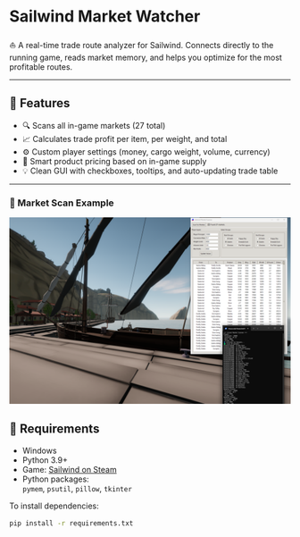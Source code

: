 # Sailwind Market Watcher

⛵ A real-time trade route analyzer for Sailwind. Connects directly to the running game, reads market memory, and helps you optimize for the most profitable routes.

---

## 🧭 Features

- 🔍 Scans all in-game markets (27 total)
- 📈 Calculates trade profit per item, per weight, and total
- ⚙️ Custom player settings (money, cargo weight, volume, currency)
- 🧠 Smart product pricing based on in-game supply
- 💡 Clean GUI with checkboxes, tooltips, and auto-updating trade table

---

### 🧭 Market Scan Example

![Market Finder GUI](MarketFinder.png)

## 💾 Requirements

- Windows
- Python 3.9+
- Game: [Sailwind on Steam](https://store.steampowered.com/app/1284190/Sailwind/)
- Python packages:  
  `pymem`, `psutil`, `pillow`, `tkinter`

To install dependencies:
```bash
pip install -r requirements.txt
